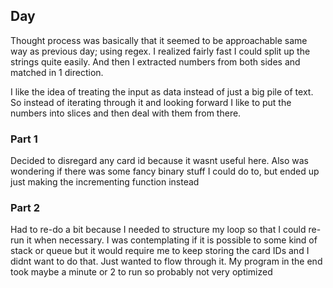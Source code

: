 ## Day 
Thought process was basically that it seemed to be approachable same way as previous day; using regex. I realized fairly fast I could split up the strings quite easily. And then I extracted numbers from both sides and matched in 1 direction.

I like the idea of treating the input as data instead of just a big pile of text. So instead of iterating through it and looking forward I like to put the numbers into slices and then deal with them from there.

### Part 1
Decided to disregard any card id because it wasnt useful here. Also was wondering if there was some fancy binary stuff I could do to, but ended up just making the incrementing function instead

### Part 2
Had to re-do a bit because I needed to structure my loop so that I could re-run it when necessary. I was contemplating if it is possible to some kind of stack or queue but it would require me to keep storing the card IDs and I didnt want to do that. Just wanted to flow through it. My program in the end took maybe a minute or 2 to run so probably not very optimized
